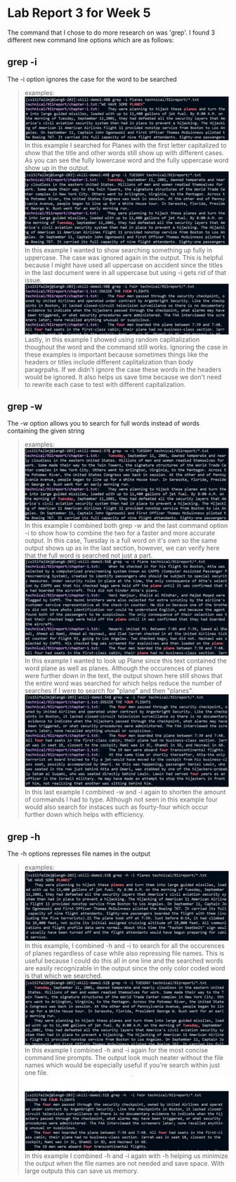 # Lab Report 3 for Week 5
The command that I chose to do more research on was 'grep'. I found 3 different new command line options which are as follows:
## grep -i 
> 
The -i option ignores the case for the word to be searched 
> examples:
> ![first](i-1.PNG)
> In this example I searched for Planes with the first letter capitalized to show that the title and other words still show up with different cases. As you can see the fully lowercase word and the fully uppercase word show up in the output.
> ![2](i-2.PNG)
> In this example I wanted to show searching something up fully in uppercase. The case was ignored again in the output. This is helpful because I might have used all uppercase on accident since the titles in the last document were in all uppercase but using -i gets rid of that issue.
> ![3](i-3.PNG)
> Lastly, in this example I showed using random caplitalization thoughout the word and the command still works. Ignoring the case in these examples is important because sometimes things like the headers or titles include different caplitalization than body paragrpahs. If we didn't ignore the case these words in the headers would be ignored. It also helps us save time because we don't need to rewrite each case to test with different capitalization.

## grep -w
>
The -w option allows you to search for full words instead of words containing the given string 
> examples:
> ![first](w-1.PNG)
>  In this example I combined both grep -w and the last command option -i to show how to combine the two for a faster and more accurate output. In this case, Tuesday is a full word on it's own so the same output shows up as in the last section, however, we can verify here that the full word is searched not just a part. 
> ![2](w-2.PNG)
> In this example I wanted to look up Plane since this text contained the word plane as well as planes. Although the occurences of planes were further down in the text, the output shown here still shows that the entire word was searched for which helps reduce the number of searches if I were to search for "plane" and then "planes".
> ![3](w-3.PNG)
> In this last example I combined -w and -i again to shorten the amount of commands I had to type. Although not seen in this example four would also search for instaces such as fourty-four which occur further down which helps with efficiency. 
## grep -h
>
The -h options represses file names in the output
> examples:
> ![first](h-1.PNG)
> In this example, I combined -h and -i to search for all the occurences of planes regardless of case while also repressing file names. This is useful because I could do this all in one line and the searched words are easily recognizable in the output since the only color coded word is that which we searched.
> ![2](h-2.PNG)
> In this example I combined -h and -i again for the most concise command line prompts. The output look much neater without the file names which would be especially useful if you're search within just one file.
> ![3](h-3.PNG)
> In this example I combined -h and -i again with -h helping us minimize the output when the file names are not needed and save space. With large outputs this can save us memory. 

